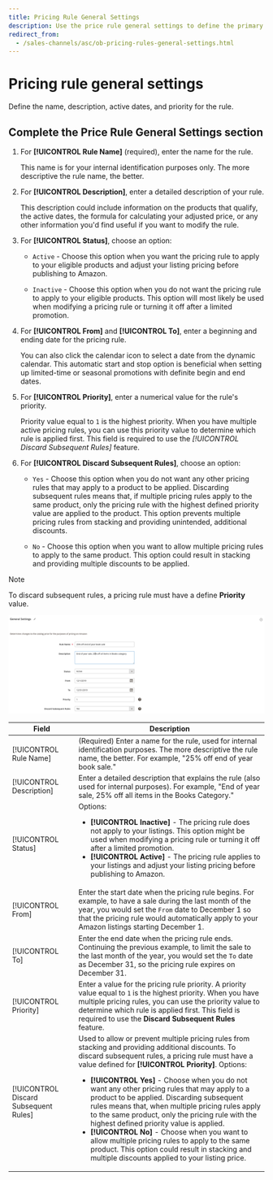 ```yaml
---
title: Pricing Rule General Settings
description: Use the price rule general settings to define the primary characteristics of a listing price rule.
redirect_from:
  - /sales-channels/asc/ob-pricing-rules-general-settings.html
---
```


# Pricing rule general settings

Define the name, description, active dates, and priority for the rule.

## Complete the Price Rule General Settings section

1. For **[!UICONTROL Rule Name]** (required), enter the name for the rule.

   This name is for your internal identification purposes only. The more descriptive the rule name, the better.

1. For **[!UICONTROL Description]**, enter a detailed description of your rule.

   This description could include information on the products that qualify, the active dates, the formula for calculating your adjusted price, or any other information you'd find useful if you want to modify the rule.

1. For **[!UICONTROL Status]**, choose an option:

    - `Active` - Choose this option when you want the pricing rule to apply to your eligible products and adjust your listing pricing before publishing to Amazon.

    - `Inactive` - Choose this option when you do not want the pricing rule to apply to your eligible products. This option will most likely be used when modifying a pricing rule or turning it off after a limited promotion.

1. For **[!UICONTROL From]** and **[!UICONTROL To]**, enter a beginning and ending date for the pricing rule.

   You can also click the calendar icon to select a date from the dynamic calendar. This automatic start and stop option is beneficial when setting up limited-time or seasonal promotions with definite begin and end dates.

1. For **[!UICONTROL Priority]**, enter a numerical value for the rule's priority.

   Priority value equal to `1` is the highest priority. When you have multiple active pricing rules, you can use this priority value to determine which rule is applied first. This field is required to use the _[!UICONTROL Discard Subsequent Rules]_ feature.

1. For **[!UICONTROL Discard Subsequent Rules]**, choose an option:

    - `Yes` - Choose this option when you do not want any other pricing rules that may apply to a product to be applied. Discarding subsequent rules means that, if multiple pricing rules apply to the same product, only the pricing rule with the highest defined priority value are applied to the product. This option prevents multiple pricing rules from stacking and providing unintended, additional discounts.

    - `No` - Choose this option when you want to allow multiple pricing rules to apply to the same product. This option could result in stacking and providing multiple discounts to be applied.

>[!NOTE]
>
>To discard subsequent rules, a pricing rule must have a define **Priority** value.

![Pricing rule general settings](assets/amazon-pricing-rule-general.png)

|Field|Description|
|---|---|
|[!UICONTROL Rule Name]|(Required) Enter a name for the rule, used for internal identification purposes. The more descriptive the rule name, the better. For example, "25% off end of year book sale."|
|[!UICONTROL Description]|Enter a detailed description that explains the rule (also used for internal purposes). For example, "End of year sale, 25% off all items in the Books Category."|
|[!UICONTROL Status]|Options:<ul><li>**[!UICONTROL Inactive]** - The pricing rule does not apply to your listings. This option might be used when modifying a pricing rule or turning it off after a limited promotion.</li><li>**[!UICONTROL Active]** - The pricing rule applies to your listings and adjust your listing pricing before publishing to Amazon.</li></ul>|
|[!UICONTROL From]|Enter the start date when the pricing rule begins. For example, to have a sale during the last month of the year, you would set the `From` date to December 1 so that the pricing rule would automatically apply to your Amazon listings starting December 1.|
|[!UICONTROL To]|Enter the end date when the pricing rule ends. Continuing the previous example, to limit the sale to the last month of the year, you would set the `To` date as December 31, so the pricing rule expires on December 31.|
|[!UICONTROL Priority]|Enter a value for the pricing rule priority. A priority value equal to `1` is the highest priority. When you have multiple pricing rules, you can use the priority value to determine which rule is applied first. This field is required to use the **Discard Subsequent Rules** feature.|
|[!UICONTROL Discard Subsequent Rules]|Used to allow or prevent multiple pricing rules from stacking and providing additional discounts. To discard subsequent rules, a pricing rule must have a value defined for **[!UICONTROL Priority]**. Options:<ul><li>**[!UICONTROL Yes]** - Choose when you do not want any other pricing rules that may apply to a product to be applied. Discarding subsequent rules means that, when multiple pricing rules apply to the same product, only the pricing rule with the highest defined priority value is applied.</li><li>**[!UICONTROL No]** - Choose when you want to allow multiple pricing rules to apply to the same product. This option could result in stacking and multiple discounts applied to your listing price.</li></ul>|
